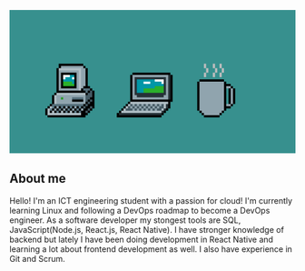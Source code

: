 ![Banner](https://github.com/Retrobitti/Retrobitti/blob/main/github_banner.png?raw=true)

## About me

Hello! I'm an ICT engineering student with a passion for cloud! I'm currently learning Linux and following a DevOps roadmap to become a DevOps engineer. As a software developer my stongest tools are SQL, JavaScript(Node.js, React.js, React Native). I have stronger knowledge of backend but lately 
I have been doing development in React Native and learning a lot about frontend development as well. I also have experience in Git and Scrum. 
